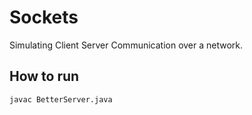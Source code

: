 # Sockets
Simulating Client Server Communication over a network.

## How to run

```
javac BetterServer.java    

```
  


